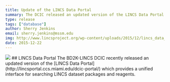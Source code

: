 ```yaml
---
title: Update of the LINCS Data Portal
summary: The DCIC released an updated version of the LINCS Data Portal.
type: release
tags: ["database"]
author: Sherry Jenkins
email: sherry.jenkins@mssm.edu
img: http://www.lincsproject.org/wp-content/uploads/2015/12/lincs_data_portal-300x53.png
date: 2015-12-22
---
```


<img class="center-block" src="http://www.lincsproject.org/wp-content/uploads/2015/12/lincs_data_portal-300x53.png">
## LINCS Data Portal
The BD2K-LINCS DCIC recently released an updated version of the [LINCS Data Portal](http://lincsportal.ccs.miami.edu/dcic-portal/) which provides a unified interface for searching LINCS dataset packages and reagents.
